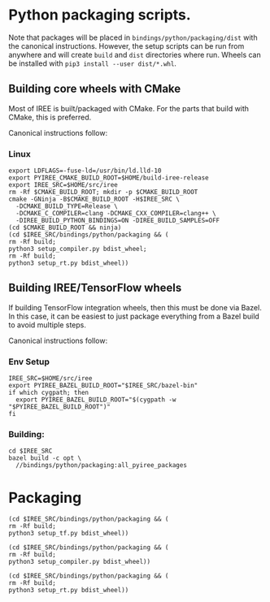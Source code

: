 # Python packaging scripts.

Note that packages will be placed in `bindings/python/packaging/dist` with the
canonical instructions. However, the setup scripts can be run from anywhere and
will create `build` and `dist` directories where run. Wheels can be installed
with `pip3 install --user dist/*.whl`.

## Building core wheels with CMake

Most of IREE is built/packaged with CMake. For the parts that build with CMake,
this is preferred.

Canonical instructions follow:

### Linux

```shell
export LDFLAGS=-fuse-ld=/usr/bin/ld.lld-10
export PYIREE_CMAKE_BUILD_ROOT=$HOME/build-iree-release
export IREE_SRC=$HOME/src/iree
rm -Rf $CMAKE_BUILD_ROOT; mkdir -p $CMAKE_BUILD_ROOT
cmake -GNinja -B$CMAKE_BUILD_ROOT -H$IREE_SRC \
  -DCMAKE_BUILD_TYPE=Release \
  -DCMAKE_C_COMPILER=clang -DCMAKE_CXX_COMPILER=clang++ \
  -DIREE_BUILD_PYTHON_BINDINGS=ON -DIREE_BUILD_SAMPLES=OFF
(cd $CMAKE_BUILD_ROOT && ninja)
(cd $IREE_SRC/bindings/python/packaging && (
rm -Rf build;
python3 setup_compiler.py bdist_wheel;
rm -Rf build;
python3 setup_rt.py bdist_wheel))
```

## Building IREE/TensorFlow wheels

If building TensorFlow integration wheels, then this must be done via Bazel. In
this case, it can be easiest to just package everything from a Bazel build to
avoid multiple steps.

Canonical instructions follow:

### Env Setup

```shell
IREE_SRC=$HOME/src/iree
export PYIREE_BAZEL_BUILD_ROOT="$IREE_SRC/bazel-bin"
if which cygpath; then
  export PYIREE_BAZEL_BUILD_ROOT="$(cygpath -w "$PYIREE_BAZEL_BUILD_ROOT")"
fi
```

### Building:

```shell
cd $IREE_SRC
bazel build -c opt \
  //bindings/python/packaging:all_pyiree_packages
```

# Packaging

```shell
(cd $IREE_SRC/bindings/python/packaging && (
rm -Rf build;
python3 setup_tf.py bdist_wheel))
```

```shell
(cd $IREE_SRC/bindings/python/packaging && (
rm -Rf build;
python3 setup_compiler.py bdist_wheel))
```

```shell
(cd $IREE_SRC/bindings/python/packaging && (
rm -Rf build;
python3 setup_rt.py bdist_wheel))
```
